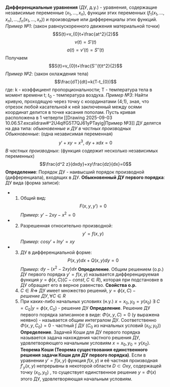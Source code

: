 **Дифференциальные уравнения** (ДУ, д.у.) - уравнения, содержащие независимые переменные $(x_{1},...,x_{n})$, функции этих переменных $(f_{1}(x_{1},...,x_{n}),...,f_{n}(x_{1},...,x_{n}))$ и производные или дифференциалы этих функций.
*Пример №1*: (закон равноускоренного движения материальной точки)
	$$S(t)=v_{0}t+\frac{at^2}{2}$$
	$$v(t)=S'(t)$$
	$$a(t)=v'(t)=S''(t)$$
	Получаем $$S(t)=v_{0}t+\frac{S''(t)t^2}{2}$$
*Пример №2*: (закон охлаждения тела)
	$$\frac{dT}{dt}=k(T-t_{0})$$
	где:
		k - коэффициент пропорциональности;
		T - температура тела в момент времени t;
		$t_{0}$ - температура воздуха.
*Пример №3*: Найти кривую, проходящую через точку с координатами (4;1), зная, что отрезок любой касательной к ней заключенный между осями координат делится в точке касания пополам.
	Пусть кривая расположена в 1 четверти
	[[Drawing 2025-09-03 10.06.57.excalidraw#^2U4qlfG5T7QJ61yPTayig|Пример №3]]
ДУ делятся на два типа: *обыкновенные* и *ДУ в частных производных*
*Обыкновенные*: (одна независимая переменная) $$y'+xy=x^3,\ dy+xdx=0$$
*В частных производных*: (функция содержит несколько независимых переменных)$$\frac{d^2 z}{dxdy}+xy\frac{dz}{dx}=0$$
**Определение**: Порядок ДУ - наивысший порядок производной (дифференциала), входящих в ДУ.
**Обыкновенный ДУ первого порядка**: ДУ вида (форма записи): 
- 1) Общий вид: 
	$$F(x,y,y')=0$$
	*Пример*: $y'-2xy-x^2=0$
- 2) Разрешенная относительно производной:
	$$y'=f(x,y)$$
	*Пример:* $cosy'+lny'=xy$
- 3) ДУ в дифференциальной форме:
	$$P(x,y)dx+Q(x,y)dy=0$$
	*Пример:* $dy-(x^2-2xy)dx$
**Определение**. Общим решением (о.р.) ДУ первого порядка $y'=f(x,y)$ называется дифференцируемая функция $y=\phi (x,C)(C-const, C\in R)$, которая при подстановке в ДУ обращает его в верное равенство.
**Свойства о.р.**
	1) $C\in R \Rightarrow$ ДУ имеет множество решений, $y=\phi (x, C) - решение\ ДУ, \forall C \in R$
	2) При каких-либо начальных условиях (н.у.) $x=x_{0}, y_{0}=y(x_{0})\ \exists \ C = C_{0} | y = \phi(x,C_{0})$ - решение ДУ 
**Определение**. Решение ДУ первого порядка записанное в виде: $\Phi(x,y,C)=0$ (y выражена неявно) - называется общим интегралом ДУ. Соответственно $\Phi(x,y,C_{0})=0$ - частный $\int$ ДУ ($C_{0}$ из начальных условий $(x_{0}; y_{0})$)
**Определение**. Задачей Коши для ДУ первого порядка называется задача нахождения частного решения ДУ, удовлетворяющего начальным условиям $x=x_{0}, y_{0}=y(x_{0})$.
**Теорема Коши (Теорема существования единственного решения задачи Коши для ДУ первого порядка)**. Если в уравнении $y'=f(x,y)$ функция $f(x,y)$ и её частная производная $f'_{y}(x,y)$ непрерывны в некоторой области $D\subset Oxy$, содержащей точку $(x_{0}, y_0)$ , то существует единственное решение $y=\Phi (x)$ этого ДУ, удовлетворяющая начальным условиям.